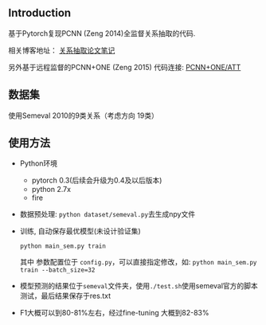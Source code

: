 
## Introduction
基于Pytorch复现PCNN (Zeng 2014)全监督关系抽取的代码. 

相关博客地址： [关系抽取论文笔记](http://shomy.top/2018/02/28/relation-extraction/)

另外基于远程监督的PCNN+ONE (Zeng 2015) 代码连接: [PCNN+ONE/ATT](https://github.com/ShomyLiu/pytorch-relation-extraction)

## 数据集
使用Semeval 2010的9类关系（考虑方向 19类）

## 使用方法

- Python环境
    - pytorch 0.3(后续会升级为0.4及以后版本)
    - python 2.7x
    - fire

- 数据预处理: `python dataset/semeval.py`去生成npy文件
- 训练, 自动保存最优模型(未设计验证集)
    ```
    python main_sem.py train
    ```
    其中 参数配置位于 `config.py`，可以直接指定修改，如: `python main_sem.py train --batch_size=32`
- 模型预测的结果位于`semeval`文件夹，使用`./test.sh`使用semeval官方的脚本测试，最后结果保存于res.txt 
- F1大概可以到80-81%左右，经过fine-tuning 大概到82-83%
